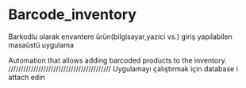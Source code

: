 # Barcode_inventory
Barkodlu olarak envantere ürün(bilgisayar,yazici vs.) giriş yapılabilen masaüstü uygulama 

Automation that allows adding barcoded products to the inventory.
/////////////////////////////////////////
Uygulamayı çalıştırmak için database i attach edin
